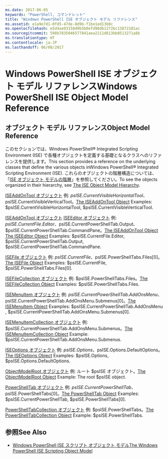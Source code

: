 ```yaml
---
ms.date: 2017-06-05
keywords: "PowerShell, コマンドレット"
title: "Windows PowerShell ISE オブジェクト モデル リファレンス"
ms.assetid: e1a9e7d1-0fd5-47de-8d9b-f1be1ed13b0c
ms.openlocfilehash: e5d4ae03158d9b5b0efd98db1272bc13872181ac
ms.sourcegitcommit: 598b7835046577841aea2211d613bb8513271a8b
ms.translationtype: HT
ms.contentlocale: ja-JP
ms.lasthandoff: 06/08/2017
---
```

# <a name="windows-powershell-ise-object-model-reference"></a><span data-ttu-id="b2b44-103">Windows PowerShell ISE オブジェクト モデル リファレンス</span><span class="sxs-lookup"><span data-stu-id="b2b44-103">Windows PowerShell ISE Object Model Reference</span></span>
  
## <a name="object-model-reference"></a><span data-ttu-id="b2b44-104">オブジェクト モデル リファレンス</span><span class="sxs-lookup"><span data-stu-id="b2b44-104">Object Model Reference</span></span>
 <span data-ttu-id="b2b44-105">このセクションでは、Windows PowerShell® Integrated Scripting Environment (ISE) で各種オブジェクトを定義する基礎となるクラスへのリファレンスを提供します。</span><span class="sxs-lookup"><span data-stu-id="b2b44-105">This section provides a reference on the underlying classes that define the various objects inWindows PowerShell® Integrated Scripting Environment (ISE).</span></span> <span data-ttu-id="b2b44-106">これらのオブジェクトの階層構造については、「[ISE オブジェクト モデルの階層](The-ISE-Object-Model-Hierarchy.md)」を参照してください。</span><span class="sxs-lookup"><span data-stu-id="b2b44-106">To see the objects organized in their hierarchy, see [The ISE Object Model Hierarchy](The-ISE-Object-Model-Hierarchy.md).</span></span>

 <span data-ttu-id="b2b44-107">[ISEAddOnTool オブジェクト](The-ISEAddOnTool-Object.md)
 例: $psISE.CurrentVisibleHorizontalTool、$psISE.CurrentVisibleVerticalTool。</span><span class="sxs-lookup"><span data-stu-id="b2b44-107">[The ISEAddOnTool Object](The-ISEAddOnTool-Object.md)
 Examples: $psISE.CurrentVisibleHorizontalTool, $psISE.CurrentVisibleVerticalTool.</span></span>

 <span data-ttu-id="b2b44-108">[ISEAddOnTool オブジェクト](The-ISEAddOnTool-Object.md)
  [ISEEditor オブジェクト](The-ISEEditor-Object.md)
 例: $psISE.CurrentFile.Editor、$psISE.CurrentPowerShellTab.Output、$psISE.CurrentPowerShellTab.CommandPane。</span><span class="sxs-lookup"><span data-stu-id="b2b44-108">[The ISEAddOnTool Object](The-ISEAddOnTool-Object.md)
  [The ISEEditor Object](The-ISEEditor-Object.md)
 Examples: $psISE.CurrentFile.Editor, $psISE.CurrentPowerShellTab.Output, $psISE.CurrentPowerShellTab.CommandPane.</span></span>

 <span data-ttu-id="b2b44-109">[ISEFile オブジェクト](The-ISEFile-Object.md)
 例: $psISE.CurrentFile、$psISE.PowerShellTabs.Files\[0\]。</span><span class="sxs-lookup"><span data-stu-id="b2b44-109">[The ISEFile Object](The-ISEFile-Object.md)
 Examples: $psISE.CurrentFile, $psISE.PowerShellTabs.Files\[0\].</span></span>

 <span data-ttu-id="b2b44-110">[ISEFileCollection オブジェクト](The-ISEFileCollection-Object.md)
 例: $psISE.PowerShellTabs.Files。</span><span class="sxs-lookup"><span data-stu-id="b2b44-110">[The ISEFileCollection Object](The-ISEFileCollection-Object.md)
 Examples: $psISE.PowerShellTabs.Files.</span></span>

 <span data-ttu-id="b2b44-111">[ISEMenuItem オブジェクト](The-ISEMenuItem-Object.md)
 例: $psISE.CurrentPowerShellTab.AddOnsMenu、$psISE.CurrentPowerShellTab.AddOnsMenu.Submenus\[0\]。</span><span class="sxs-lookup"><span data-stu-id="b2b44-111">[The ISEMenuItem Object](The-ISEMenuItem-Object.md)
 Examples: $psISE.CurrentPowerShellTab.AddOnsMenu , $psISE.CurrentPowerShellTab.AddOnsMenu.Submenus\[0\].</span></span>

 <span data-ttu-id="b2b44-112">[ISEMenuItemCollection オブジェクト](The-ISEMenuItemCollection-Object.md)
 例: $psISE.CurrentPowerShellTab.AddOnsMenu.Submenus。</span><span class="sxs-lookup"><span data-stu-id="b2b44-112">[The ISEMenuItemCollection Object](The-ISEMenuItemCollection-Object.md)
 Example: $psISE.CurrentPowerShellTab.AddOnsMenu.Submenus.</span></span>

 <span data-ttu-id="b2b44-113">[ISEOptions オブジェクト](The-ISEOptions-Object.md)
 例: $psISE.Options、$psISE.Options.DefaultOptions。</span><span class="sxs-lookup"><span data-stu-id="b2b44-113">[The ISEOptions Object](The-ISEOptions-Object.md)
 Examples: $psISE.Options, $psISE.Options.DefaultOptions.</span></span>

 <span data-ttu-id="b2b44-114">[ObjectModelRoot オブジェクト](The-ObjectModelRoot-Object.md)
 例: ルート $psISE オブジェクト。</span><span class="sxs-lookup"><span data-stu-id="b2b44-114">[The ObjectModelRoot Object](The-ObjectModelRoot-Object.md)
 Example: The root $psISE object.</span></span>

 <span data-ttu-id="b2b44-115">[PowerShellTab オブジェクト](The-PowerShellTab-Object.md)
 例: $psISE.CurrentPowerShellTab、$psISE.PowerShellTabs\[0\]。</span><span class="sxs-lookup"><span data-stu-id="b2b44-115">[The PowerShellTab Object](The-PowerShellTab-Object.md)
 Examples: $psISE.CurrentPowerShellTab, $psISE.PowerShellTabs\[0\].</span></span>

 <span data-ttu-id="b2b44-116">[PowerShellTabCollection オブジェクト](The-PowerShellTabCollection-Object.md)
 例: $psISE.PowerShellTabs。</span><span class="sxs-lookup"><span data-stu-id="b2b44-116">[The PowerShellTabCollection Object](The-PowerShellTabCollection-Object.md)
 Example: $psISE.PowerShellTabs.</span></span>

## <a name="see-also"></a><span data-ttu-id="b2b44-117">参照</span><span class="sxs-lookup"><span data-stu-id="b2b44-117">See Also</span></span>
- [<span data-ttu-id="b2b44-118">Windows PowerShell ISE スクリプト オブジェクト モデル</span><span class="sxs-lookup"><span data-stu-id="b2b44-118">The Windows PowerShell ISE Scripting Object Model</span></span>](The-Windows-PowerShell-ISE-Scripting-Object-Model.md)

  
